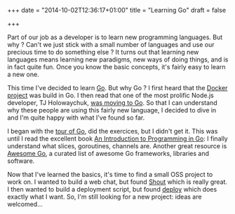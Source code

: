 +++
date = "2014-10-02T12:36:17+01:00"
title = "Learning Go"
draft = false

+++

Part of our job as a developer is to learn new programming languages. But why ? Can't we just stick with a small number of languages and use our precious time to do something else ? 
It turns out that learning new languages means learning new paradigms, new ways of doing things, and is in fact quite fun. Once you know the basic concepts, it's fairly easy to learn a new one.

This time I've decided to learn [Go](http://golang.org/). But why Go ?
I first heard that the [Docker project](https://docker.com/) was build in Go. I then read that one of the most prolific Node.js developer, TJ Holowaychuk, [was moving to Go](https://medium.com/code-adventures/farewell-node-js-4ba9e7f3e52b).
So that I can understand why these people are using this fairly new language, I decided to dive in and I'm quite happy with what I've found so far.

I began with the [tour of Go](http://tour.golang.org), did the exercices, but I didn't get it.
This was until I read the excellent book [An Introduction to Programming in Go](http://www.golang-book.com/): I finally understand what slices, goroutines, channels are.
Another great resource is [Awesome Go](https://github.com/avelino/awesome-go/), a curated list of awesome Go frameworks, libraries and software.

Now that I've learned the basics, it's time to find a small OSS project to work on.
I wanted to build a web chat, but found [Shout](http://shout-irc.com/) which is really great.
I then wanted to build a deployment script, but found [deploy](https://github.com/visionmedia/deploy) which does exactly what I want.
So, I'm still looking for a new project: ideas are welcomed...
